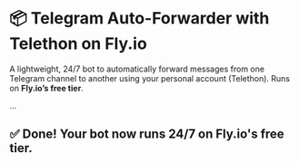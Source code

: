 # 📦 Telegram Auto-Forwarder with Telethon on Fly.io

A lightweight, 24/7 bot to automatically forward messages from one Telegram channel to another using your personal account (Telethon). Runs on **Fly.io’s free tier**.

...

## ✅ Done! Your bot now runs 24/7 on Fly.io's free tier.
